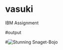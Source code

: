 # vasuki
IBM Assignment

#output


#![Stunning Snaget-Bojo](https://user-images.githubusercontent.com/111131859/190466957-128a6408-d532-4f31-9259-9e690d4d8036.png)
